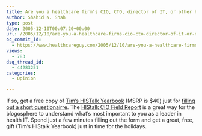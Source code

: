 ```yaml
---
title: Are you a healthcare firm’s CIO, CTO, director of IT, or other high-level IT executive?
author: Shahid N. Shah
type: post
date: 2005-12-10T00:07:20+00:00
url: /2005/12/10/are-you-a-healthcare-firms-cio-cto-director-of-it-or-other-high-level-it-executive/
oc_commit_id:
  - https://www.healthcareguy.com/2005/12/10/are-you-a-healthcare-firms-cio-cto-director-of-it-or-other-high-level-it-executive/1478768955
views:
  - 783
dsq_thread_id:
  - 44283251
categories:
  - Opinion

---
```

If so, get a free copy of [Tim&#8217;s HISTalk Yearbook][1] (MSRP is $40) just for [filling out a short questionairre][2]. The [HIStalk CIO Field Report][2] is a great way for the blogosphere to understand what&#8217;s most important to you as a leader in health IT. Spend just a few minutes filling out the form and get a great, free, gift (Tim&#8217;s HIStalk Yearbook) just in time for the holidays.

 [1]: http://histalk.blog-city.com/histalk_yearbook_2004.htm
 [2]: http://s146777843.onlinehome.us/tinc?key=7sSyPffh&formname=hospital_cio_field_report